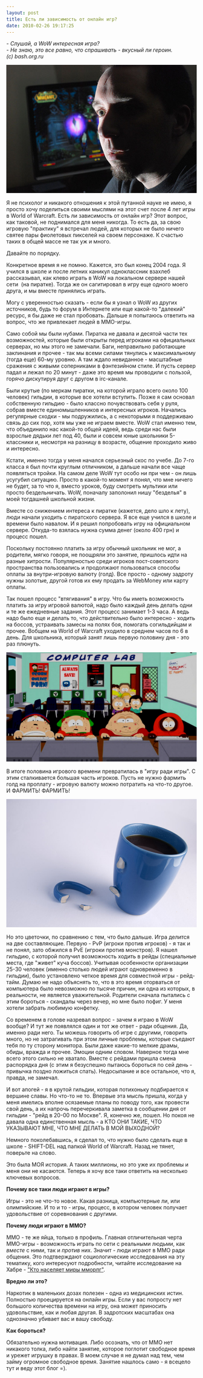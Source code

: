 ```yaml
---
layout: post
title: Есть ли зависимость от онлайн игр?
date: 2010-02-26 19:17:25
---
```


*\- Слушай, а WoW интересная игра?  
\- Не знаю, это все равно, что спрашивать - вкусный ли героин.  
(с) bash.org.ru*

![WoW](/static/2010-02-26/wow/nattfodd-addiction-wow.jpg)

Я не психолог и никакого отношения к этой путанной науке не имею, я просто хочу поделиться своими мыслями на этот счет после 4 лет игры в World of Warcraft. Есть ли зависимость от онлайн игр? Этот вопрос, как таковой, не поднимался для меня никогда. То есть да, за свою игровую "практику" я встречал людей, для которых не было ничего святее пары фиолетовых пикселей на своем персонаже. К счастью таких в общей массе не так уж и много.

Давайте по порядку.

Конкретное время я не помню. Кажется, это был конец 2004 года. Я учился в школе и после летних каникул одноклассник взахлеб рассказывал, как клево играть в WoW на локальном сервере нашей сети  (на пиратке). Тогда же он сагитировал в игру еще одного моего друга, и мы вместе принялись играть.

<!--more-->

Могу с уверенностью сказать - если бы я узнал о WoW из других источников, будь то форум в Интернете или еще какой-то "далекий" ресурс, я бы даже не стал пробовать. Дальше я попытаюсь ответить на вопрос, что же привлекает людей в MMO-игры.

Само собой мы были нубами. Пиратка не давала и десятой части тех возможностей, которые были открыты перед игроками на официальных серверах, но мы этого не замечали. Баги, неправильно работающие заклинания и прочее - так мы всеми силами тянулись к максимальному (тогда еще) 60-му уровню. А там ждало невиданное - масштабные сражения с живыми соперниками в фэнтезийном стиле. И пусть сервер падал и лежал по 20 минут - даже это время мы проводили с пользой, горячо дискутируя друг с другом в irc-канале.

Были крутые (по меркам пиратки, на которой играло всего около 100 человек) гильдии, в которые все хотели вступить. Позже я сам основал собственную гильдию - было классно почувствовать себя у руля, собрав вместе единомышленников и интересных игроков. Начались регулярные сходки - мы подружились, а с некоторыми я поддерживаю связь до сих пор, хотя мы уже не играем вместе. WoW стал именно тем, что объединило нас какой-то общей идеей, ведь среди нас были взрослые дядьки лет под 40, были и совсем юные школьники 5-классники и, несмотря на разницу в возрасте, общение проходило живо и интересно.

Кстати, именно тогда у меня начался серьезный скос по учебе. До 7-го класса я был почти круглым отличником, а дальше начали все чаще появляться тройки. На самом деле WoW тут особо ни при чем - он лишь усугубил ситуацию. Просто в какой-то момент я понял, что мне ничего не будет, за то что я, вместо уроков, буду смотреть мультики или просто бездельничать. WoW, поначалу заполонил нишу "безделья" в моей тогдашней школьной жизни.

Вместе со снижением интереса к пиратке (кажется, дело шло к лету), люди начали уходить с пиратского сервера. Я все еще учился в школе и времени было навалом. И я решил попробовать игру на официальном сервере. Откуда-то взялась нужна сумма денег (около 400 грн) и процесс пошел.

Поскольку постоянно платить за игру обычный школьник не мог, а родители, мягко говоря, не поощряли это занятие, пришлось идти на разные хитрости. Популярностью среди игроков пост-советского пространства пользовались и продолжают пользоваться способы оплаты за внутри-игровую валюту (голд). Все просто - одному задроту нужны золотые, другой готов их ему продать за WebMoney или карту оплаты.

Так пошел процесс "втягивания" в игру. Что бы иметь возможность платить за игру игровой валютой, надо было каждый день делать одни и те же ежедневные задания. Этот процесс занимает 1-3 часа. А ведь надо было еще и делать то, что действительно было интересно - ходить на боссов, устраивать замесы на полях боя, помогать согильдийцам и прочее. Вобщем на World of Warcraft уходило в среднем часов по 6 в день. Для школьника, который занят лишь первую половину дня - это раз плюнуть.

![South Park - Make Love Not Warcraft](/static/2010-02-26/wow/nattfodd-addict-south-park.png)

В итоге половина игрового времени превратилась в "игру ради игры". С этим сталкивается большая часть игроков. Пусть не нужно фармить голд на проплату - игровую валюту можно потратить на что-то другое. И ФАРМИТЬ! ФАРМИТЬ!

![Ночное кофе](/static/2010-02-26/wow/nattfodd-addiction-coffee.jpg)

Но это цветочки, по сравнению с тем, что было дальше. Игра делится на две составляющие. Первую - PvP (игроки против игроков) - я так и не понял, зато обжился в PvE (игроки против монстров). Я нашел гильдию, с которой получил возможность ходить в рейды (специальные места, где "живет" куча боссов). Учитывая особенности организации 25-30 человек (именно столько людей играют одновременно в гильдии), было установлено четкое время для совместной игры - рейд-тайм. Думаю не надо объяснять то, что в это время оторваться от компьютера было невозможно по тысяче причин, ни одна из которых, в реальности, не является уважительной. Родители сначала пытались с этим бороться - скандалы через вечер, но мне было пофиг. У меня хотели забрать любимую конфетку.

Со временем в голове назревал вопрос - зачем я играю в WoW вообще? И тут же появлялся один и тот же ответ - ради общения. Да, именно ради него. Ты можешь говорить об игре с другими, говорить много, но не затрагивать при этом личные проблемы, которые съедают тебя по ту сторону монитора. Были даже какие-то мелкие драмы, обиды, вражда и прочее. Эмоции одним словом. Наверное тогда мне всего этого сильно не хватало. Вместе с рейдами пришла смена распорядка дня (с этим я безуспешно пытаюсь бороться по сей день - привычка поздно ложиться спать). Недосыпание и все остальное, что я, правда, не замечал.

И вот апогей - я в крутой гильдии, которая потихоньку подбирается к вершине славы. Но что-то не то. Впервые эта мысль пришла, когда у меня имелись вполне осязаемые планы по поводу того, как провести свой день, а их напрочь перечеркивала заметка в сообщении дня от гильдии - "рейд в 20-00 по Москве". Я, конечно же, пошел. Но покоя не давала одна единственная мысль - а КТО ОНИ ТАКИЕ, ЧТО УКАЗЫВАЮТ МНЕ, ЧТО МНЕ ДЕЛАТЬ В МОЙ ВЫХОДНОЙ?

Немного поколебавшись, я сделал то, что нужно было сделать еще в школе - SHIFT-DEL над папкой World of Warcraft. Назад не тянет, поверьте на слово.

Это была МОЯ история. А таких миллионы, но это уже их проблемы и меня они не касаются. Теперь я хочу все таки ответить на несколько ключевых вопросов.

**Почему все таки люди играют в игры?**

Игры - это не что-то новое. Какая разница, компьютерные ли, или олимпийские. И то и то - игры, процесс, в котором человек получает удовольствие от соревнования с другими.


**Почему люди играют в MMO?**

MMO - те же яйца, только в профиль. Главная отличительная черта MMO-игры - возможность играть по сети с реальными людьми, как *вместе* с ними, так и *против* них. Значит - люди играют в MMO ради общения. Это подтверждают социологические исследования на эту тематику, кого интересуют подробности, читайте исследование на Хабре - ["Кто населяет миры мморпг"](http://habrahabr.ru/blogs/games/84778/).

**Вредно ли это?**

Наркотик в маленьких дозах полезен - одна из медицинских истин. Полностью проецируется на онлайн игры. Если у вас попросту нет большого количества времени на игру, она может приносить удовольствие, как и любая другая. В задротских масштабах она однозначно убивает вас и вашу свободу.

**Как бороться?**

Обязательно нужна мотивация. Либо осознать, что от MMO нет никакого толка, либо найти занятие, которое поглотит свободное время и урежет игрушку в правах. В моем случае я не думал над тем, чем займу огромное свободное время. Занятие нашлось само - я всецело тут и веду этот блог =).
